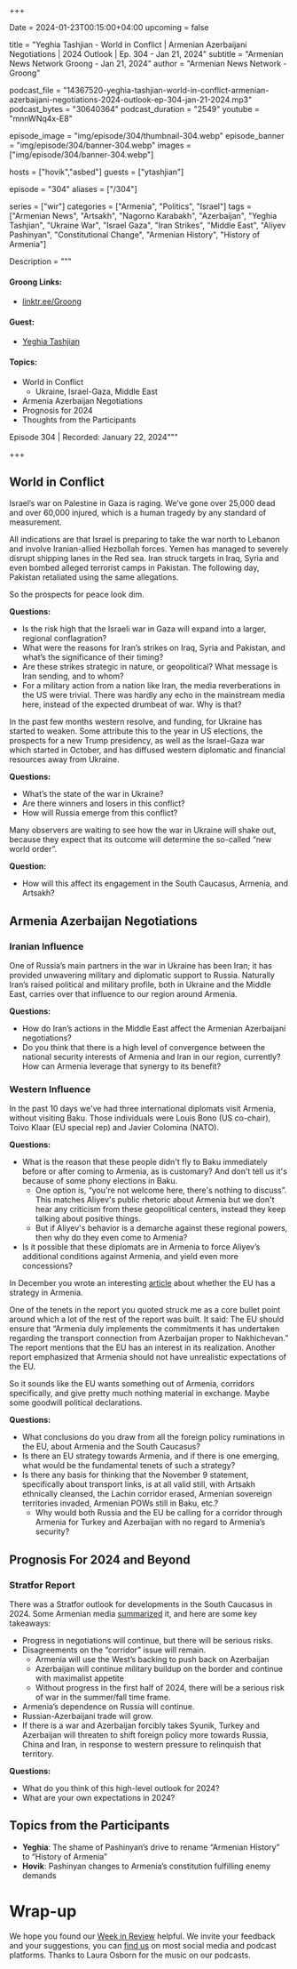 +++

Date = 2024-01-23T00:15:00+04:00
upcoming = false

title = "Yeghia Tashjian - World in Conflict | Armenian Azerbaijani Negotiations | 2024 Outlook | Ep. 304 - Jan 21, 2024"
subtitle = "Armenian News Network Groong - Jan 21, 2024"
author = "Armenian News Network - Groong"

podcast_file = "14367520-yeghia-tashjian-world-in-conflict-armenian-azerbaijani-negotiations-2024-outlook-ep-304-jan-21-2024.mp3"
podcast_bytes = "30640364"
podcast_duration = "2549"
youtube = "mnnWNq4x-E8"

episode_image = "img/episode/304/thumbnail-304.webp"
episode_banner = "img/episode/304/banner-304.webp"
images = ["img/episode/304/banner-304.webp"]

hosts = ["hovik","asbed"]
guests = ["ytashjian"]

episode = "304"
aliases = ["/304"]

series = ["wir"]
categories = ["Armenia", "Politics", "Israel"]
tags = ["Armenian News", "Artsakh", "Nagorno Karabakh", "Azerbaijan", "Yeghia Tashjian", "Ukraine War", "Israel Gaza", "Iran Strikes", "Middle East", "Aliyev Pashinyan", "Constitutional Change", "Armenian History", "History of Armenia"]

Description = """

#### Groong Links:
* [linktr.ee/Groong](https://linktr.ee/groong)

#### Guest:
* [Yeghia Tashjian](/guest/ytashjian)

#### Topics:
* World in Conflict
    * Ukraine, Israel-Gaza, Middle East
* Armenia Azerbaijan Negotiations
* Prognosis for 2024
* Thoughts from the Participants


Episode 304 | Recorded: January 22, 2024"""

+++

## World in Conflict

Israel’s war on Palestine in Gaza is raging. We’ve gone over 25,000 dead and over 60,000 injured, which is a human tragedy by any standard of measurement.

All indications are that Israel is preparing to take the war north to Lebanon and involve Iranian-allied Hezbollah forces. Yemen has managed to severely disrupt shipping lanes in the Red sea. Iran struck targets in Iraq, Syria and even bombed alleged terrorist camps in Pakistan. The following day, Pakistan retaliated using the same allegations.

So the prospects for peace look dim.

**Questions:**
* Is the risk high that the Israeli war in Gaza will expand into a larger, regional conflagration?
* What were the reasons for Iran’s strikes on Iraq, Syria and Pakistan, and what’s the significance of their timing?
* Are these strikes strategic in nature, or geopolitical? What message is Iran sending, and to whom?
* For a military action from a nation like Iran, the media reverberations in the US were trivial. There was hardly any echo in the mainstream media here, instead of the expected drumbeat of war. Why is that?

In the past few months western resolve, and funding, for Ukraine has started to weaken. Some attribute this to the year in US elections, the prospects for a new Trump presidency, as well as the Israel-Gaza war which started in October, and has diffused western diplomatic and financial resources away from Ukraine.

**Questions:**
* What’s the state of the war in Ukraine?
* Are there winners and losers in this conflict?
* How will Russia emerge from this conflict?

Many observers are waiting to see how the war in Ukraine will shake out, because they expect that its outcome will determine the so-called “new world order”.

**Question:**
* How will this affect its engagement in the South Caucasus, Armenia, and Artsakh?


## Armenia Azerbaijan Negotiations


### Iranian Influence

One of Russia’s main partners in the war in Ukraine has been Iran; it has provided unwavering military and diplomatic support to Russia. Naturally Iran’s raised political and military profile, both in Ukraine and the Middle East, carries over that influence to our region around Armenia.

**Questions:**
* How do Iran’s actions in the Middle East affect the Armenian Azerbaijani negotiations?
* Do you think that there is a high level of convergence between the national security interests of Armenia and Iran in our region, currently? How can Armenia leverage that synergy to its benefit?


### Western Influence

In the past 10 days we've had three international diplomats visit Armenia, without visiting Baku. Those individuals were Louis Bono (US co-chair), Toivo Klaar (EU special rep) and Javier Colomina (NATO).

**Questions:**
* What is the reason that these people didn't fly to Baku immediately before or after coming to Armenia, as is customary? And don't tell us it's because of some phony elections in Baku.
    * One option is, “you're not welcome here, there's nothing to discuss”. This matches Aliyev's public rhetoric about Armenia but we don't hear any criticism from these geopolitical centers, instead they keep talking about positive things.
    * But if Aliyev's behavior is a demarche against these regional powers, then why do they even come to Armenia?
* Is it possible that these diplomats are in Armenia to force Aliyev’s additional conditions against Armenia, and yield even more concessions?

In December you wrote an interesting [article](https://armenianweekly.com/2023/12/13/does-the-eu-have-any-strategy-in-the-south-caucasus/) about whether the EU has a strategy in Armenia.

One of the tenets in the report you quoted struck me as a core bullet point around which a lot of the rest of the report was built. It said: The EU should ensure that “Armenia duly implements the commitments it has undertaken regarding the transport connection from Azerbaijan proper to Nakhichevan.” The report mentions that the EU has an interest in its realization. Another report emphasized that Armenia should not have unrealistic expectations of the EU.

So it sounds like the EU wants something out of Armenia, corridors specifically, and give pretty much nothing material in exchange. Maybe some goodwill political declarations.

**Questions:**
* What conclusions do you draw from all the foreign policy ruminations in the EU, about Armenia and the South Caucasus?
* Is there an EU strategy towards Armenia, and if there is one emerging, what would be the fundamental tenets of such a strategy?
* Is there any basis for thinking that the November 9 statement, specifically about transport links, is at all valid still, with Artsakh ethnically cleansed, the Lachin corridor erased, Armenian sovereign territories invaded, Armenian POWs still in Baku, etc.?
    * Why would both Russia and the EU be calling for a corridor through Armenia for Turkey and Azerbaijan with no regard to Armenia’s security?


## Prognosis For 2024 and Beyond


### Stratfor Report

There was a Stratfor outlook for developments in the South Caucasus in 2024. Some Armenian media [summarized](https://news.am/eng/news/801094.html) it, and here are some key takeaways:

* Progress in negotiations will continue, but there will be serious risks.
* Disagreements on the “corridor” issue will remain.
    * Armenia will use the West’s backing to push back on Azerbaijan
    * Azerbaijan will continue military buildup on the border and continue with maximalist appetite
    * Without progress in the first  half of 2024, there will be a serious risk of war in the summer/fall time frame.
* Armenia’s dependence on Russia will continue.
* Russian-Azerbaijani trade will grow.
* If there is a war and Azerbaijan forcibly takes Syunik, Turkey and Azerbaijan will threaten to shift foreign policy more towards Russia, China and Iran, in response to western pressure to relinquish that territory.

**Questions:**
* What do you think of this high-level outlook for 2024?
* What are your own expectations in 2024?


## Topics from the Participants

* **Yeghia**: The shame of Pashinyan’s drive to rename “Armenian History” to “History of Armenia”
* **Hovik**: Pashinyan changes to Armenia’s constitution fulfilling enemy demands

# Wrap-up

We hope you found our [Week in Review](https://podcasts.groong.org/) helpful. We invite your feedback and your suggestions, you can [find us](https://linktr.ee/groong) on most social media and podcast platforms. Thanks to Laura Osborn for the music on our podcasts.
